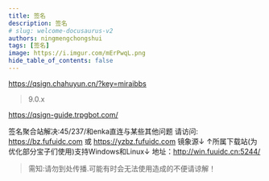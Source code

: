 ```yaml
---
title: 签名
description: 签名
# slug: welcome-docusaurus-v2
authors: ningmengchongshui
tags: [签名]
image: https://i.imgur.com/mErPwqL.png
hide_table_of_contents: false
---
```


https://qsign.chahuyun.cn/?key=miraibbs

> 9.0.x

https://qsign-guide.trpgbot.com/

签名聚合站解决:45/237/和enka直连与某些其他问题
请访问:
https://bz.fufuidc.com
或
https://yzbz.fufuidc.com
镜象源↓
↑所属下载站(为优化部分宝子们使用)支持Windows和Linux↓
地址：http://win.fuuidc.cn:5244/

> 需知:请勿到处传播.可能有时会无法使用造成的不便请谅解！
